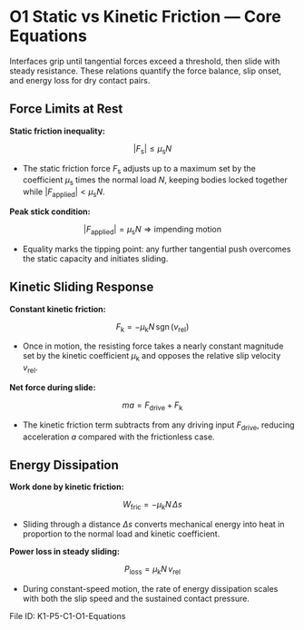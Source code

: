 # O1 Static vs Kinetic Friction — Core Equations

Interfaces grip until tangential forces exceed a threshold, then slide with steady resistance. These relations quantify the force balance, slip onset, and energy loss for dry contact pairs.

## Force Limits at Rest
**Static friction inequality:**

$$|F_{\mathrm{s}}| \leq \mu_{\mathrm{s}} N$$

- The static friction force $F_{\mathrm{s}}$ adjusts up to a maximum set by the coefficient $\mu_{\mathrm{s}}$ times the normal load $N$, keeping bodies locked together while $|F_{\mathrm{applied}}| < \mu_{\mathrm{s}}N$.

**Peak stick condition:**

$$|F_{\mathrm{applied}}| = \mu_{\mathrm{s}} N \Rightarrow \text{impending motion}$$

- Equality marks the tipping point: any further tangential push overcomes the static capacity and initiates sliding.

## Kinetic Sliding Response
**Constant kinetic friction:**

$$F_{\mathrm{k}} = -\mu_{\mathrm{k}} N\, \operatorname{sgn}(v_{\mathrm{rel}})$$

- Once in motion, the resisting force takes a nearly constant magnitude set by the kinetic coefficient $\mu_{\mathrm{k}}$ and opposes the relative slip velocity $v_{\mathrm{rel}}$.

**Net force during slide:**

$$m a = F_{\mathrm{drive}} + F_{\mathrm{k}}$$

- The kinetic friction term subtracts from any driving input $F_{\mathrm{drive}}$, reducing acceleration $a$ compared with the frictionless case.

## Energy Dissipation
**Work done by kinetic friction:**

$$W_{\mathrm{fric}} = -\mu_{\mathrm{k}} N \, \Delta s$$

- Sliding through a distance $\Delta s$ converts mechanical energy into heat in proportion to the normal load and kinetic coefficient.

**Power loss in steady sliding:**

$$P_{\mathrm{loss}} = \mu_{\mathrm{k}} N \, v_{\mathrm{rel}}$$

- During constant-speed motion, the rate of energy dissipation scales with both the slip speed and the sustained contact pressure.

File ID: K1-P5-C1-O1-Equations
